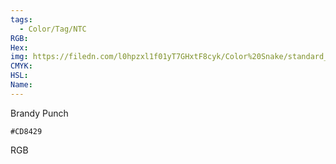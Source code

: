 ```yaml
---
tags:
  - Color/Tag/NTC
RGB:
Hex:
img: https://filedn.com/l0hpzxl1f01yT7GHxtF8cyk/Color%20Snake/standard_csv_to_svg/CD8429.svg
CMYK:
HSL:
Name:
---
```

Brandy Punch
```palette
#CD8429
```
RGB
